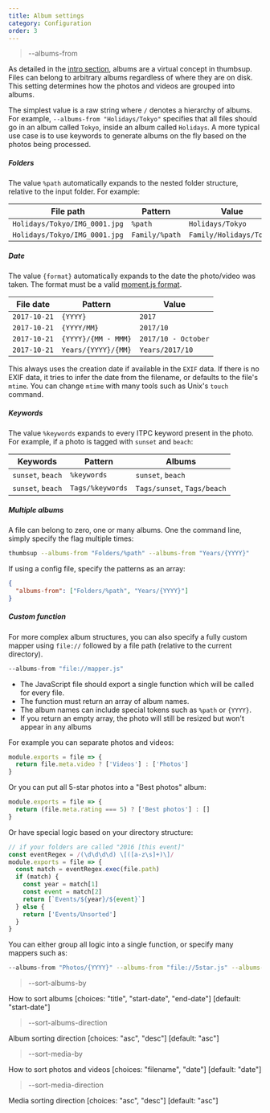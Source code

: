 ```yaml
---
title: Album settings
category: Configuration
order: 3
---
```


> \-\-albums-from

As detailed in the [intro section](../../1-introduction/concepts), albums are a virtual concept in thumbsup.
Files can belong to arbitrary albums regardless of where they are on disk.
This setting determines how the photos and videos are grouped into albums.

The simplest value is a raw string where `/` denotes a hierarchy of albums. For example,
`--albums-from "Holidays/Tokyo"` specifies that all files should go in an album called `Tokyo`,
inside an album called `Holidays`.
A more typical use case is to use keywords to generate albums on the fly based on the photos being processed.

##### Folders

The value `%path` automatically expands to the nested folder structure, relative to the input folder.
For example:

| File path | Pattern | Value |
|-----------|---------|-------|
| `Holidays/Tokyo/IMG_0001.jpg` | `%path` | `Holidays/Tokyo` |
| `Holidays/Tokyo/IMG_0001.jpg` | `Family/%path` | `Family/Holidays/Tokyo` |

##### Date

The value `{format}` automatically expands to the date the photo/video was taken.
The format must be a valid [moment.js format](https://momentjs.com/docs/#/displaying/format/).

| File date | Pattern | Value |
|-----------|---------|-------|
| `2017-10-21` | `{YYYY}` | `2017` |
| `2017-10-21` | `{YYYY/MM}` | `2017/10` |
| `2017-10-21` | `{YYYY}/{MM - MMM}` | `2017/10 - October` |
| `2017-10-21` | `Years/{YYYY}/{MM}` | `Years/2017/10` |

This always uses the creation date if available in the <code>EXIF</code> data.
If there is no EXIF data, it tries to infer the date from the filename, or defaults to the file's <code>mtime</code>.
You can change `mtime` with many tools such as Unix's <code>touch</code> command.

##### Keywords

The value `%keywords` expands to every ITPC keyword present in the photo.
For example, if a photo is tagged with `sunset` and `beach`:

| Keywords | Pattern | Albums |
|-----------|---------|-------|
| `sunset`, `beach` | `%keywords` | `sunset`, `beach` |
| `sunset`, `beach` | `Tags/%keywords` | `Tags/sunset`, `Tags/beach` |


##### Multiple albums

A file can belong to zero, one or many albums.
One the command line, simply specify the flag multiple times:

```bash
thumbsup --albums-from "Folders/%path" --albums-from "Years/{YYYY}"
```

If using a config file, specify the patterns as an array:

```json
{
  "albums-from": ["Folders/%path", "Years/{YYYY}"]
}
```

##### Custom function

For more complex album structures, you can also specify a fully custom mapper
using `file://` followed by a file path (relative to the current directory).

```bash
--albums-from "file://mapper.js"
```

- The JavaScript file should export a single function which will be called for every file.
- The function must return an array of album names.
- The album names can include special tokens such as `%path` or `{YYYY}`.
- If you return an empty array, the photo will still be resized but won't appear in any albums

For example you can separate photos and videos:

```js
module.exports = file => {
  return file.meta.video ? ['Videos'] : ['Photos']
}
```

Or you can put all 5-star photos into a "Best photos" album:

```js
module.exports = file => {
  return (file.meta.rating === 5) ? ['Best photos'] : []
}
```

Or have special logic based on your directory structure:

```js
// if your folders are called "2016 [this event]"
const eventRegex = /(\d\d\d\d) \[([a-z\s]+)\]/
module.exports = file => {
  const match = eventRegex.exec(file.path)
  if (match) {
    const year = match[1]
    const event = match[2]
    return [`Events/${year}/${event}`]
  } else {
    return ['Events/Unsorted']
  }
}
```

You can either group all logic into a single function, or specify many mappers such as:

```bash
--albums-from "Photos/{YYYY}" --albums-from "file://5star.js" --albums-from "file://events.js"
```

> \-\-sort-albums-by

How to sort albums  [choices: "title", "start-date", "end-date"] [default: "start-date"]

> \-\-sort-albums-direction

Album sorting direction  [choices: "asc", "desc"] [default: "asc"]

> \-\-sort-media-by

How to sort photos and videos  [choices: "filename", "date"] [default: "date"]

> \-\-sort-media-direction

Media sorting direction  [choices: "asc", "desc"] [default: "asc"]
